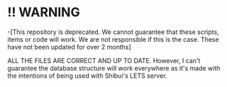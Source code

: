 # !! WARNING
-[This repository is deprecated. We cannot guarantee that these scripts, items or code will work.
We are not responsible if this is the case.
These have not been updated for over 2 months]

ALL THE FILES ARE CORRECT AND UP TO DATE. However, I can't guarantee the database structure will work everywhere as it's made with the intentions of being used with Shibui's LETS server.
